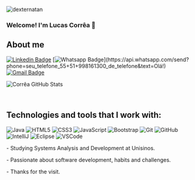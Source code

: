 <p align="left"><img src="https://komarev.com/ghpvc/?username=lucascorrea1" alt="dexternatan" /></p>

### Welcome! I'm Lucas Corrêa 👋

## About me

[![Linkedin Badge](https://img.shields.io/badge/-LinkedIn-blue?style=flat-square&logo=Linkedin&logoColor=white&link=https://https://www.linkedin.com/in/lucascga/)](https://www.linkedin.com/in/lucascga/)
[![Whatsapp Badge](https://img.shields.io/badge/-Whatsapp-4CA143?style=flat-square&labelColor=4CA143&logo=whatsapp&logoColor=white&link=https://api.whatsapp.com/send?phone=seu_telefone_55+51+999354855_de_telefone&text=Hello!)](https://api.whatsapp.com/send?phone=seu_telefone_55+51+998161300_de_telefone&text=Olá!)
[![Gmail Badge](https://img.shields.io/badge/-Gmail-c14438?style=flat-square&logo=Gmail&logoColor=white&link=mailto:rs.lucascorrea@gmail.com)](mailto:rs.lucascorrea@gmail.com)

![Corrêa GitHub Stats](https://github-readme-stats.vercel.app/api?username=lucascorrea1&theme=tokyonight)

<br/>

## Technologies and tools that I work with:
![Java](https://img.shields.io/badge/-Java-007396?style=flat-square&logo=java)
![HTML5](https://img.shields.io/badge/-HTML5-E34F26?style=flat-square&logo=html5&logoColor=white)
![CSS3](https://img.shields.io/badge/-CSS3-1572B6?style=flat-square&logo=css3)
![JavaScript](https://img.shields.io/badge/-JavaScript-black?style=flat-square&logo=javascript)
![Bootstrap](https://img.shields.io/badge/-Bootstrap-563D7C?style=flat-square&logo=bootstrap)
![Git](https://img.shields.io/badge/-Git-black?style=flat-square&logo=git)
![GitHub](https://img.shields.io/badge/-GitHub-181717?style=flat-square&logo=github)
![IntelliJ](https://img.shields.io/badge/-IntelliJ%20IDEA-black?style=flat-square&logo=intellij-idea&logoColor=white)
![Eclipse](https://img.shields.io/badge/-Eclipse-2C2255?style=flat-square&logo=eclipse&logoColor=white)
![VSCode](https://img.shields.io/badge/-VSCode-007ACC?style=flat-square&logo=visual-studio-code&logoColor=white)

<p>- Studying Systems Analysis and Development at Unisinos. </p>

<p>- Passionate about software development, habits and challenges.</p>

<p>- Thanks for the visit.</p>